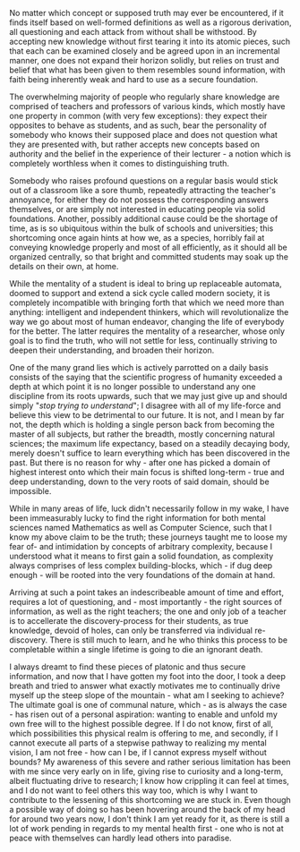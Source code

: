 No matter which concept or supposed truth may ever be encountered, if it finds itself based on well-formed definitions as well as a rigorous derivation, all questioning and each attack from without shall be withstood. By accepting new knowledge without first tearing it into its atomic pieces, such that each can be examined closely and be agreed upon in an incremental manner, one does not expand their horizon solidly, but relies on trust and belief that what has been given to them resembles sound information, with faith being inherently weak and hard to use as a secure foundation.

The overwhelming majority of people who regularly share knowledge are comprised of teachers and professors of various kinds, which mostly have one property in common (with very few exceptions): they expect their opposites to behave as students, and as such, bear the personality of somebody who knows their supposed place and does not question what they are presented with, but rather accepts new concepts based on authority and the belief in the experience of their lecturer - a notion which is completely worthless when it comes to distinguishing truth.

Somebody who raises profound questions on a regular basis would stick out of a classroom like a sore thumb, repeatedly attracting the teacher's annoyance, for either they do not possess the corresponding answers themselves, or are simply not interested in educating people via solid foundations. Another, possibly additional cause could be the shortage of time, as is so ubiquitous within the bulk of schools and universities; this shortcoming once again hints at how we, as a species, horribly fail at conveying knowledge properly and most of all efficiently, as it should all be organized centrally, so that bright and committed students may soak up the details on their own, at home.

While the mentality of a student is ideal to bring up replaceable automata, doomed to support and extend a sick cycle called modern society, it is completely incompatible with bringing forth that which we need more than anything: intelligent and independent thinkers, which will revolutionalize the way we go about most of human endeavor, changing the life of everybody for the better. The latter requires the mentality of a researcher, whose only goal is to find the truth, who will not settle for less, continually striving to deepen their understanding, and broaden their horizon.

One of the many grand lies which is actively parrotted on a daily basis consists of the saying that the scientific progress of humanity exceeded a depth at which point it is no longer possible to understand any one discipline from its roots upwards, such that we may just give up and should simply "*stop trying to understand*"; I disagree with all of my life-force and believe this view to be detrimental to our future. It is not, and I mean by far not, the depth which is holding a single person back from becoming the master of all subjects, but rather the breadth, mostly concerning natural sciences; the maximum life expectancy, based on a steadily decaying body, merely doesn't suffice to learn everything which has been discovered in the past. But there is no reason for why - after one has picked a domain of highest interest onto which their main focus is shifted long-term - true and deep understanding, down to the very roots of said domain, should be impossible.

While in many areas of life, luck didn't necessarily follow in my wake, I have been immeasurably lucky to find the right information for both mental sciences named Mathematics as well as Computer Science, such that I know my above claim to be the truth; these journeys taught me to loose my fear of- and intimidation by concepts of arbitrary complexity, because I understood what it means to first gain a solid foundation, as complexity always comprises of less complex building-blocks, which - if dug deep enough - will be rooted into the very foundations of the domain at hand.

Arriving at such a point takes an indescribeable amount of time and effort, requires a lot of questioning, and - most importantly - the right sources of information, as well as the right teachers; the one and only job of a teacher is to accellerate the discovery-process for their students, as true knowledge, devoid of holes, can only be transferred via individual re-discovery. There is still much to learn, and he who thinks this process to be completable within a single lifetime is going to die an ignorant death.

I always dreamt to find these pieces of platonic and thus secure information, and now that I have gotten my foot into the door, I took a deep breath and tried to answer what exactly motivates me to continually drive myself up the steep slope of the mountain - what am I seeking to achieve? The ultimate goal is one of communal nature, which - as is always the case - has risen out of a personal aspiration: wanting to enable and unfold my own free will to the highest possible degree. If I do not know, first of all, which possibilities this physical realm is offering to me, and secondly, if I cannot execute all parts of a stepwise pathway to realizing my mental vision, I am not free - how can I be, if I cannot express myself without bounds? My awareness of this severe and rather serious limitation has been with me since very early on in life, giving rise to curiosity and a long-term, albeit fluctuating drive to research; I know how crippling it can feel at times, and I do not want to feel others this way too, which is why I want to contribute to the lessening of this shortcoming we are stuck in. Even though a possible way of doing so has been hovering around the back of my head for around two years now, I don't think I am yet ready for it, as there is still a lot of work pending in regards to my mental health first - one who is not at peace with themselves can hardly lead others into paradise.